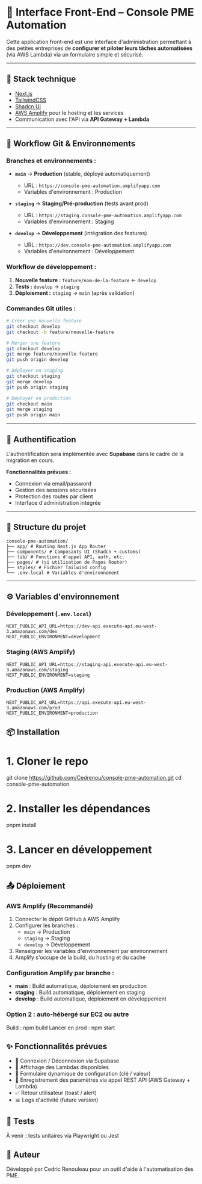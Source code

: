 # 🧩 Interface Front-End – Console PME Automation

Cette application front-end est une interface d'administration permettant à des petites entreprises de **configurer et piloter leurs tâches automatisées** (via AWS Lambda) via un formulaire simple et sécurisé.

---

## 🚀 Stack technique

- [Next.js](https://nextjs.org/)
- [TailwindCSS](https://tailwindcss.com/)
- [Shadcn UI](https://ui.shadcn.com/)
- [AWS Amplify](https://docs.amplify.aws/) pour le hosting et les services
- Communication avec l'API via **API Gateway + Lambda**

---

## 🌿 Workflow Git & Environnements

### **Branches et environnements :**

- **`main`** → **Production** (stable, déployé automatiquement)
  - URL : `https://console-pme-automation.amplifyapp.com`
  - Variables d'environnement : Production
  
- **`staging`** → **Staging/Pré-production** (tests avant prod)
  - URL : `https://staging.console-pme-automation.amplifyapp.com`
  - Variables d'environnement : Staging
  
- **`develop`** → **Développement** (intégration des features)
  - URL : `https://dev.console-pme-automation.amplifyapp.com`
  - Variables d'environnement : Développement

### **Workflow de développement :**

1. **Nouvelle feature :** `feature/nom-de-la-feature` ← `develop`
2. **Tests :** `develop` → `staging`
3. **Déploiement :** `staging` → `main` (après validation)

### **Commandes Git utiles :**

```bash
# Créer une nouvelle feature
git checkout develop
git checkout -b feature/nouvelle-feature

# Merger une feature
git checkout develop
git merge feature/nouvelle-feature
git push origin develop

# Déployer en staging
git checkout staging
git merge develop
git push origin staging

# Déployer en production
git checkout main
git merge staging
git push origin main
```

---

## 🔐 Authentification

L'authentification sera implémentée avec **Supabase** dans le cadre de la migration en cours.

**Fonctionnalités prévues :**
- Connexion via email/password
- Gestion des sessions sécurisées
- Protection des routes par client
- Interface d'administration intégrée

---

## 📂 Structure du projet

```
console-pme-automation/
├── app/ # Routing Next.js App Router
├── components/ # Composants UI (Shadcn + customs)
├── lib/ # Fonctions d'appel API, auth, etc.
├── pages/ # (si utilisation de Pages Router)
├── styles/ # Fichier Tailwind config
└── .env.local # Variables d'environnement
```

---

## ⚙️ Variables d'environnement

### **Développement (`.env.local`)**
```env
NEXT_PUBLIC_API_URL=https://dev-api.execute-api.eu-west-3.amazonaws.com/dev
NEXT_PUBLIC_ENVIRONMENT=development
```

### **Staging (AWS Amplify)**
```env
NEXT_PUBLIC_API_URL=https://staging-api.execute-api.eu-west-3.amazonaws.com/staging
NEXT_PUBLIC_ENVIRONMENT=staging
```

### **Production (AWS Amplify)**
```env
NEXT_PUBLIC_API_URL=https://api.execute-api.eu-west-3.amazonaws.com/prod
NEXT_PUBLIC_ENVIRONMENT=production
```

## 📦 Installation

# 1. Cloner le repo
git clone https://github.com/Cedrenou/console-pme-automation.git
cd console-pme-automation

# 2. Installer les dépendances
pnpm install

# 3. Lancer en développement
pnpm dev

## 📤 Déploiement

### **AWS Amplify (Recommandé)**
1. Connecter le dépôt GitHub à AWS Amplify
2. Configurer les branches :
   - `main` → Production
   - `staging` → Staging  
   - `develop` → Développement
3. Renseigner les variables d'environnement par environnement
4. Amplify s'occupe de la build, du hosting et du cache

### **Configuration Amplify par branche :**
- **main** : Build automatique, déploiement en production
- **staging** : Build automatique, déploiement en staging
- **develop** : Build automatique, déploiement en développement

### **Option 2 : auto-hébergé sur EC2 ou autre**
Build : npm build
Lancer en prod : npm start

## ✨ Fonctionnalités prévues

- 🔐 Connexion / Déconnexion via Supabase
- 📄 Affichage des Lambdas disponibles
- 📝 Formulaire dynamique de configuration (clé / valeur)
- 💾 Enregistrement des paramètres via appel REST API (AWS Gateway + Lambda)
- ✅ Retour utilisateur (toast / alert)
- 📊 Logs d'activité (future version)

## 🧪 Tests
À venir : tests unitaires via Playwright ou Jest

## 🧠 Auteur
Développé par Cedric Renouleau pour un outil d'aide à l'automatisation des PME.
